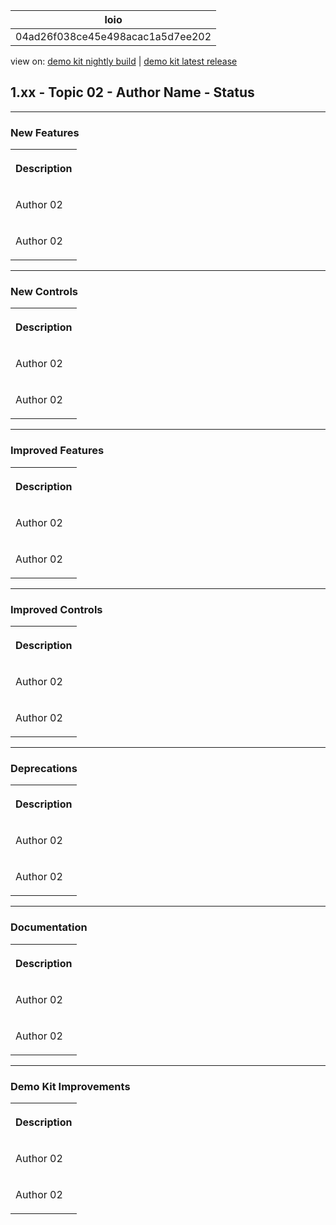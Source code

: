 <!-- loio04ad26f038ce45e498acac1a5d7ee202 -->

| loio |
| -----|
| 04ad26f038ce45e498acac1a5d7ee202 |

<div id="loio">

view on: [demo kit nightly build](https://openui5nightly.hana.ondemand.com/topic/04ad26f038ce45e498acac1a5d7ee202) | [demo kit latest release](https://sdk.openui5.org/topic/04ad26f038ce45e498acac1a5d7ee202)</div>

## 1.xx - Topic 02 - Author Name - Status

***

<a name="loio04ad26f038ce45e498acac1a5d7ee202__section_yxw_pxt_zcb"/>

### New Features

<a name="loio04ad26f038ce45e498acac1a5d7ee202__table_krd_ltq_mfb"/> 


<table>
<tr>
<th valign="top">

Description



</th>
</tr>
<tr>
<td valign="top">

Аuthor 02



</td>
</tr>
<tr>
<td valign="top">

Аuthor 02



</td>
</tr>
</table>

***

<a name="loio04ad26f038ce45e498acac1a5d7ee202__section_bkm_s15_zcb"/>

### New Controls

<a name="loio04ad26f038ce45e498acac1a5d7ee202__table_ejf_dvq_mfb"/> 


<table>
<tr>
<th valign="top">

Description



</th>
</tr>
<tr>
<td valign="top">

Аuthor 02



</td>
</tr>
<tr>
<td valign="top">

Аuthor 02



</td>
</tr>
</table>

***

<a name="loio04ad26f038ce45e498acac1a5d7ee202__section_qwl_pb5_zcb"/>

### Improved Features

<a name="loio04ad26f038ce45e498acac1a5d7ee202__table_tpj_dvq_mfb"/> 


<table>
<tr>
<th valign="top">

Description



</th>
</tr>
<tr>
<td valign="top">

Аuthor 02



</td>
</tr>
<tr>
<td valign="top">

Аuthor 02



</td>
</tr>
</table>

***

<a name="loio04ad26f038ce45e498acac1a5d7ee202__section_rqn_wd5_zcb"/>

### Improved Controls

<a name="loio04ad26f038ce45e498acac1a5d7ee202__table_qcq_dvq_mfb"/> 


<table>
<tr>
<th valign="top">

Description



</th>
</tr>
<tr>
<td valign="top">

Аuthor 02



</td>
</tr>
<tr>
<td valign="top">

Аuthor 02



</td>
</tr>
</table>

***

<a name="loio04ad26f038ce45e498acac1a5d7ee202__section_cps_cg5_zcb"/>

### Deprecations

<a name="loio04ad26f038ce45e498acac1a5d7ee202__table_p1z_dvq_mfb"/> 


<table>
<tr>
<th valign="top">

Description



</th>
</tr>
<tr>
<td valign="top">

Аuthor 02



</td>
</tr>
<tr>
<td valign="top">

Аuthor 02



</td>
</tr>
</table>

***

<a name="loio04ad26f038ce45e498acac1a5d7ee202__section_z2h_fh5_zcb"/>

### Documentation

<a name="loio04ad26f038ce45e498acac1a5d7ee202__table_u2d_2vq_mfb"/> 


<table>
<tr>
<th valign="top">

Description



</th>
</tr>
<tr>
<td valign="top">

Аuthor 02



</td>
</tr>
<tr>
<td valign="top">

Аuthor 02



</td>
</tr>
</table>

***

<a name="loio04ad26f038ce45e498acac1a5d7ee202__section_r5v_3h5_zcb"/>

### Demo Kit Improvements

<a name="loio04ad26f038ce45e498acac1a5d7ee202__table_e2h_2vq_mfb"/> 


<table>
<tr>
<th valign="top">

Description



</th>
</tr>
<tr>
<td valign="top">

Аuthor 02



</td>
</tr>
<tr>
<td valign="top">

Аuthor 02



</td>
</tr>
</table>


